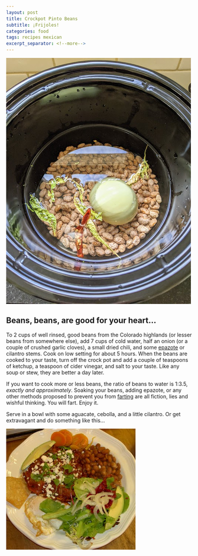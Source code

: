 ```yaml
---
layout: post
title: Crockpot Pinto Beans
subtitle: ¡Frijoles!
categories: food
tags: recipes mexican
excerpt_separator: <!--more-->
---
```

![panchito](/assets/images/crockpot_pintos.jpg)

## Beans, beans, are good for your heart...

To 2 cups of well rinsed, good beans from the Colorado highlands (or lesser beans from somewhere else), add 7 cups of cold water, half an onion (or a couple of crushed garlic cloves), a small dried chili, and some [epazote](https://en.wikipedia.org/wiki/Dysphania_ambrosioides) or cilantro stems. Cook on low setting for about 5 hours. When the beans are cooked to your taste, turn off the crock pot and add a couple of teaspoons of ketchup, a teaspoon of cider vinegar, and salt to your taste. Like any soup or stew, they are better a day later.

If you want to cook more or less beans, the ratio of beans to water is 1:3.5, *exactly and approximately*.
Soaking your beans, adding epazote, or any other methods proposed to prevent you from [farting](https://www.merriam-webster.com/words-at-play/fart-words-and-euphemisms/fizzle) are all fiction, lies and wishful thinking. You will fart. Enjoy it.

Serve in a bowl with some aguacate, cebolla, and a little cilantro.  Or get extravagant and do something like this...

![panchito](/assets/images/frijoles.jpg)

